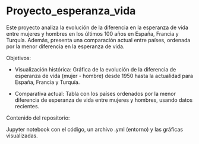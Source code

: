 # Proyecto_esperanza_vida


Este proyecto analiza la evolución de la diferencia en la esperanza de vida entre mujeres y hombres en los últimos 100 años en España, Francia y Turquía. Además, presenta una comparación actual entre países, ordenada por la menor diferencia en la esperanza de vida.

Objetivos: 

- Visualización histórica: Gráfica de la evolución de la diferencia de esperanza de vida (mujer - hombre) desde 1950 hasta la actualidad para España, Francia y Turquía.

- Comparativa actual: Tabla con los países ordenados por la menor diferencia de esperanza de vida entre mujeres y hombres, usando datos recientes.

Contenido del repositorio:

Jupyter notebook con el código, un archivo .yml (entorno) y las gráficas visualizadas.
